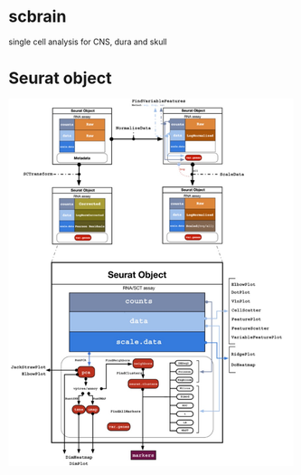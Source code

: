 # scbrain
single cell analysis for CNS, dura and skull


# Seurat object

![](img/FSfGL8nXsAEa-za.png)
